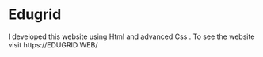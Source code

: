 # Edugrid
I developed this  website using Html and  advanced Css . To see the website visit https://EDUGRID WEB/
